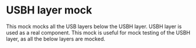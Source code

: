 # USBH layer mock

This mock mocks all the USB layers below the USBH layer. USBH layer is used as a real component.
This mock is useful for mock testing of the USBH layer, as all the below layers are mocked.

